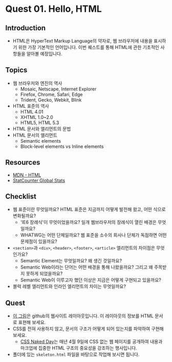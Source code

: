# Quest 01. Hello, HTML


## Introduction
* HTML은 HyperText Markup Language의 약자로, 웹 브라우저에 내용을 표시하기 위한 가장 기본적인 언어입니다. 이번 퀘스트를 통해 HTML에 관한 기초적인 사항들을 알아볼 예정입니다.

## Topics
* 웹 브라우저와 엔진의 역사
  * Mosaic, Netscape, Internet Explorer
  * Firefox, Chrome, Safari, Edge
  * Trident, Gecko, Webkit, Blink
* HTML 표준의 역사
  * HTML 4.01
  * XHTML 1.0~2.0
  * HTML5, HTML 5.3
* HTML 문서와 엘리먼트의 문법
* HTML 문서의 엘리먼트
  * Semantic elements
  * Block-level elements vs Inline elements

## Resources
* [MDN - HTML](https://developer.mozilla.org/ko/docs/Web/HTML)
* [StatCounter Global Stats](http://gs.statcounter.com/)

## Checklist
* 웹 표준이란 무엇일까요? HTML 표준은 지금까지 어떻게 발전해 왔고, 어떤 식으로 변화될까요?
  * 'IE6 장례식'이 무엇이었을까요? 일개 웹브라우저의 장례식이 열린 배경은 무엇일까요?
  * WHATWG는 어떤 단체일까요? 웹 표준을 소수의 회사나 단체가 독점하면 어떤 문제점이 있을까요?
* `<section>`과 `<div>`, `<header>`, `<footer>`, `<article>` 엘리먼트의 차이점은 무엇인가요?
  * Semantic Element는 무엇일까요? 왜 생긴 것일까요?
  * Semantic Web이라는 단어는 어떤 배경을 통해 나왔을까요? 그리고 왜 주목받지 못하게 되었을까요?
  * Semantic Web이 이루고자 했던 이상은 지금은 어떻게 구현되고 있을까요?
* 블럭 레벨 엘리먼트와 인라인 엘리먼트의 차이는 무엇일까요?

## Quest
* [이 그림](github.png)은 github의 웹사이트 레이아웃입니다. 이 레이아웃의 정보를 HTML 문서로 표현해 보세요.
* CSS를 전혀 사용하지 않고, 문서의 구조가 어떻게 되어 있는지를 파악하여 구현해 보세요.
  * [CSS Naked Day](http://meiert.com/en/blog/20150319/css-naked-day/)는 매년 4월 9일에 CSS 없는 웹 페이지를 공개하여 내용과 마크업에 집중한 HTML 구조의 중요성을 강조하는 행사입니다.
* 폴더에 있는 `skeleton.html` 파일을 바탕으로 작업해 보시면 됩니다.
